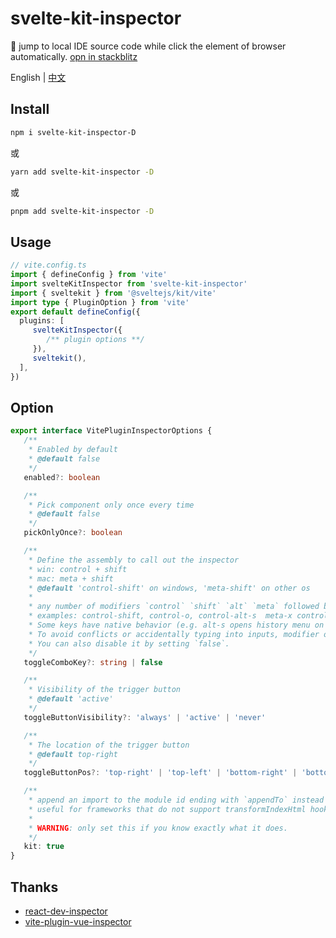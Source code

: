 # svelte-kit-inspector
🧩 jump to local IDE source code while click the element of browser automatically. [opn in stackblitz](https://stackblitz.com/edit/vitejs-vite-dalqvi?file=src%2Froutes%2F%2Bpage.svelte)

English | [中文](https://github.com/baiwusanyu-c/svelte-kit-inspector/blob/master/README.ZH-CN.md)

## Install

```bash
npm i svelte-kit-inspector-D
```
或
```bash
yarn add svelte-kit-inspector -D
```
或
```bash
pnpm add svelte-kit-inspector -D
```

## Usage

```ts
// vite.config.ts
import { defineConfig } from 'vite'
import svelteKitInspector from 'svelte-kit-inspector'
import { sveltekit } from '@sveltejs/kit/vite'
import type { PluginOption } from 'vite'
export default defineConfig({
  plugins: [
     svelteKitInspector({
        /** plugin options **/
     }),
     sveltekit(),
  ],
})
```

## Option

```typescript
export interface VitePluginInspectorOptions {
   /**
    * Enabled by default
    * @default false
    */
   enabled?: boolean

   /**
    * Pick component only once every time
    * @default false
    */
   pickOnlyOnce?: boolean

   /**
    * Define the assembly to call out the inspector
    * win: control + shift
    * mac: meta + shift
    * @default 'control-shift' on windows, 'meta-shift' on other os
    *
    * any number of modifiers `control` `shift` `alt` `meta` followed by zero or one regular key, separated by -
    * examples: control-shift, control-o, control-alt-s  meta-x control-meta
    * Some keys have native behavior (e.g. alt-s opens history menu on firefox).
    * To avoid conflicts or accidentally typing into inputs, modifier only combinations are recommended.
    * You can also disable it by setting `false`.
    */
   toggleComboKey?: string | false

   /**
    * Visibility of the trigger button
    * @default 'active'
    */
   toggleButtonVisibility?: 'always' | 'active' | 'never'

   /**
    * The location of the trigger button
    * @default top-right
    */
   toggleButtonPos?: 'top-right' | 'top-left' | 'bottom-right' | 'bottom-left'

   /**
    * append an import to the module id ending with `appendTo` instead of adding a script into body
    * useful for frameworks that do not support transformIndexHtml hook (e.g. Nuxt3)
    *
    * WARNING: only set this if you know exactly what it does.
    */
   kit: true
}
```


## Thanks
* [react-dev-inspector](https://github.com/zthxxx/react-dev-inspector)
* [vite-plugin-vue-inspector](https://github.com/webfansplz/vite-plugin-vue-inspector)

